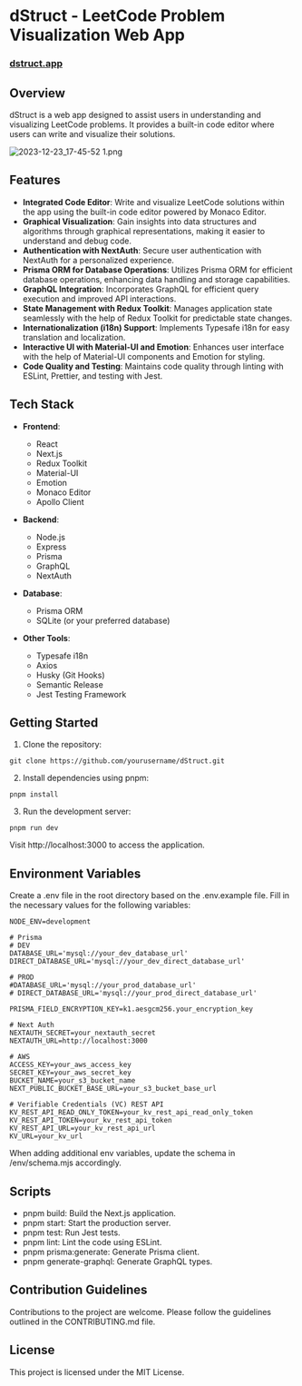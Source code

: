 # dStruct - LeetCode Problem Visualization Web App

### [dstruct.app](https://dstruct.app/)

## Overview

dStruct is a web app designed to assist users in understanding and visualizing LeetCode problems. It provides a built-in code editor where users can write and visualize their solutions.

![2023-12-23_17-45-52 1.png](..%2F..%2FDownloads%2F2023-12-23_17-45-52%201.png)

## Features

- **Integrated Code Editor**: Write and visualize LeetCode solutions within the app using the built-in code editor powered by Monaco Editor.
- **Graphical Visualization**: Gain insights into data structures and algorithms through graphical representations, making it easier to understand and debug code.
- **Authentication with NextAuth**: Secure user authentication with NextAuth for a personalized experience.
- **Prisma ORM for Database Operations**: Utilizes Prisma ORM for efficient database operations, enhancing data handling and storage capabilities.
- **GraphQL Integration**: Incorporates GraphQL for efficient query execution and improved API interactions.
- **State Management with Redux Toolkit**: Manages application state seamlessly with the help of Redux Toolkit for predictable state changes.
- **Internationalization (i18n) Support**: Implements Typesafe i18n for easy translation and localization.
- **Interactive UI with Material-UI and Emotion**: Enhances user interface with the help of Material-UI components and Emotion for styling.
- **Code Quality and Testing**: Maintains code quality through linting with ESLint, Prettier, and testing with Jest.

## Tech Stack

- **Frontend**:
    - React
    - Next.js
    - Redux Toolkit
    - Material-UI
    - Emotion
    - Monaco Editor
    - Apollo Client

- **Backend**:
    - Node.js
    - Express
    - Prisma
    - GraphQL
    - NextAuth

- **Database**:
    - Prisma ORM
    - SQLite (or your preferred database)

- **Other Tools**:
    - Typesafe i18n
    - Axios
    - Husky (Git Hooks)
    - Semantic Release
    - Jest Testing Framework

## Getting Started

1. Clone the repository:

```
git clone https://github.com/yourusername/dStruct.git
```

2. Install dependencies using pnpm:

```
pnpm install
```

3. Run the development server:

```
pnpm run dev
```

Visit http://localhost:3000 to access the application.

## Environment Variables

Create a .env file in the root directory based on the .env.example file. Fill in the necessary values for the following variables:

```
NODE_ENV=development

# Prisma
# DEV
DATABASE_URL='mysql://your_dev_database_url'
DIRECT_DATABASE_URL='mysql://your_dev_direct_database_url'

# PROD
#DATABASE_URL='mysql://your_prod_database_url'
# DIRECT_DATABASE_URL='mysql://your_prod_direct_database_url'

PRISMA_FIELD_ENCRYPTION_KEY=k1.aesgcm256.your_encryption_key

# Next Auth
NEXTAUTH_SECRET=your_nextauth_secret
NEXTAUTH_URL=http://localhost:3000

# AWS
ACCESS_KEY=your_aws_access_key
SECRET_KEY=your_aws_secret_key
BUCKET_NAME=your_s3_bucket_name
NEXT_PUBLIC_BUCKET_BASE_URL=your_s3_bucket_base_url

# Verifiable Credentials (VC) REST API
KV_REST_API_READ_ONLY_TOKEN=your_kv_rest_api_read_only_token
KV_REST_API_TOKEN=your_kv_rest_api_token
KV_REST_API_URL=your_kv_rest_api_url
KV_URL=your_kv_url
```

When adding additional env variables, update the schema in /env/schema.mjs accordingly.

## Scripts

- pnpm build: Build the Next.js application.
- pnpm start: Start the production server.
- pnpm test: Run Jest tests.
- pnpm lint: Lint the code using ESLint.
- pnpm prisma:generate: Generate Prisma client.
- pnpm generate-graphql: Generate GraphQL types.

## Contribution Guidelines

Contributions to the project are welcome. Please follow the guidelines outlined in the CONTRIBUTING.md file.

## License

This project is licensed under the MIT License.
